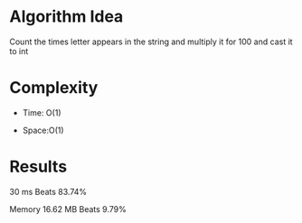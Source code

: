 # Algorithm Idea

Count the times letter appears in the string and multiply it for 100 and cast it to int

# Complexity

- Time: O(1)

- Space:O(1)

# Results

30
ms
Beats
83.74%

Memory
16.62
MB
Beats
9.79%